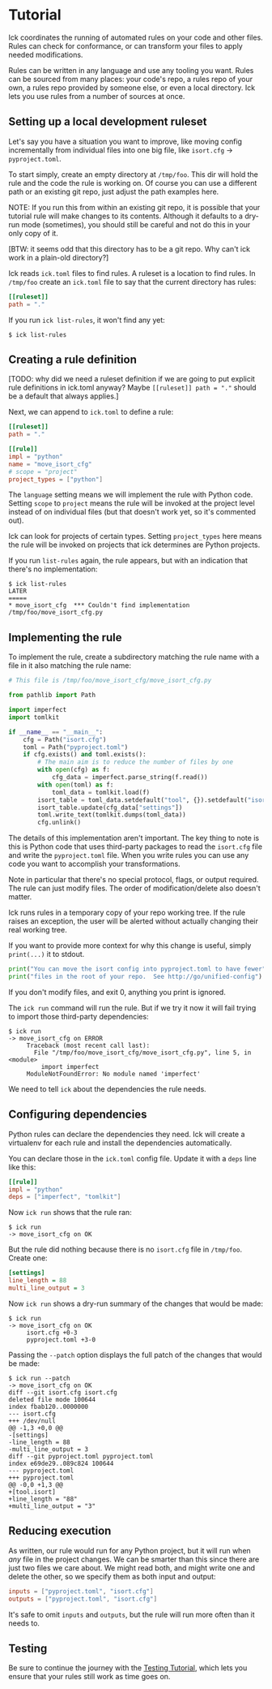 <!--
    This file has embedded Python code that must be run to keep it up-to-date.
    Use `make prepdocs` to run it.

    [[[cog
        import os
        from cog_helpers import *
        set_source_root("docs/data/tutorial")
        cd_temp(pretend="/tmp/foo")
        os.environ["ICK_ISOLATED_REPO"] = "1"
    ]]]
    [[[end]]] (sum: 1B2M2Y8Asg)
-->

# Tutorial

Ick coordinates the running of automated rules on your code and other files.
Rules can check for conformance, or can transform your files to apply needed
modifications.

Rules can be written in any language and use any tooling you want.  Rules can be
sourced from many places: your code's repo, a rules repo of your own, a rules
repo provided by someone else, or even a local directory.  Ick lets you use rules
from a number of sources at once.

## Setting up a local development ruleset

Let's say you have a situation you want to improve, like moving config
incrementally from individual files into one big file, like `isort.cfg` ->
`pyproject.toml`.

To start simply, create an empty directory at `/tmp/foo`.  This dir will hold
the rule and the code the rule is working on.  Of course you can use a different
path or an existing git repo, just adjust the path examples here.

NOTE: If you run this from within an existing git repo, it is possible that your
tutorial rule will make changes to its contents.  Although it defaults to a
dry-run mode (sometimes), you should still be careful and not do this in your
only copy of it.

<!-- [[[cog
    run_cmd("""
        touch pyproject.toml
    """)
]]] -->
<!-- [[[end]]] (sum: 1B2M2Y8Asg) -->

[BTW: it seems odd that this directory has to be a git repo. Why can't ick
work in a plain-old directory?]

Ick reads `ick.toml` files to find rules.  A ruleset is a location to find
rules.  In `/tmp/foo` create an `ick.toml` file to say that the current
directory has rules:

<!-- [[[cog copy_file("ick.toml", show=True) ]]] -->
```toml
[[ruleset]]
path = "."
```
<!-- [[[end]]] (sum: 6O1Kj+DdqE) -->

If you run `ick list-rules`, it won't find any yet:

<!-- [[[cog show_cmd("ick list-rules") ]]] -->
```shell
$ ick list-rules
```
<!-- [[[end]]] (sum: 9OnFCm6Zhc) -->


## Creating a rule definition

[TODO: why did we need a ruleset definition if we are going to put explicit rule
definitions in ick.toml anyway? Maybe `[[ruleset]] path = "."` should be a
default that always applies.]

Next, we can append to `ick.toml` to define a rule:

<!-- [[[cog copy_file("ick2.toml", "ick.toml", show=True) ]]] -->
```toml
[[ruleset]]
path = "."

[[rule]]
impl = "python"
name = "move_isort_cfg"
# scope = "project"
project_types = ["python"]
```
<!-- [[[end]]] (sum: oNIFtGdtuN) -->

The `language` setting means we will implement the rule with Python code.
Setting `scope` to `project` means the rule will be invoked at the project
level instead of on individual files (but that doesn't work yet, so it's
commented out).

Ick can look for projects of certain types.  Setting `project_types` here means
the rule will be invoked on projects that ick determines are Python projects.

If you run `list-rules` again, the rule appears, but with an indication that
there's no implementation:

<!-- [[[cog show_cmd("ick list-rules") ]]] -->
```shell
$ ick list-rules
LATER
=====
* move_isort_cfg  *** Couldn't find implementation /tmp/foo/move_isort_cfg.py
```
<!-- [[[end]]] (sum: sXZGDGbJud) -->


## Implementing the rule

To implement the rule, create a subdirectory matching the rule name with a
file in it also matching the rule name:

<!-- [[[cog copy_file("move_isort_cfg/move_isort_cfg.py", show=True) ]]] -->
```python
# This file is /tmp/foo/move_isort_cfg/move_isort_cfg.py

from pathlib import Path

import imperfect
import tomlkit

if __name__ == "__main__":
    cfg = Path("isort.cfg")
    toml = Path("pyproject.toml")
    if cfg.exists() and toml.exists():
        # The main aim is to reduce the number of files by one
        with open(cfg) as f:
            cfg_data = imperfect.parse_string(f.read())
        with open(toml) as f:
            toml_data = tomlkit.load(f)
        isort_table = toml_data.setdefault("tool", {}).setdefault("isort", {})
        isort_table.update(cfg_data["settings"])
        toml.write_text(tomlkit.dumps(toml_data))
        cfg.unlink()
```
<!-- [[[end]]] (sum: kpNRLhmBlR) -->

The details of this implementation aren't important.  The key thing to note is
this is Python code that uses third-party packages to read the `isort.cfg` file
and write the `pyproject.toml` file.  When you write rules you can use any code
you want to accomplish your transformations.

Note in particular that there's no special protocol, flags, or output required.
The rule can just modify files.  The order of modification/delete also doesn't
matter.

Ick runs rules in a temporary copy of your repo working tree.  If the rule
raises an exception, the user will be alerted without actually changing their
real working tree.

If you want to provide more context for why this change is useful, simply
`print(...)` it to stdout.

```python
print("You can move the isort config into pyproject.toml to have fewer")
print("files in the root of your repo.  See http://go/unified-config")
```

If you don't modify files, and exit 0, anything you print is ignored.

The `ick run` command will run the rule. But if we try it now it will fail
trying to import those third-party dependencies:

<!-- [[[cog show_cmd("ick run") ]]] -->
```shell
$ ick run
-> move_isort_cfg on ERROR
     Traceback (most recent call last):
       File "/tmp/foo/move_isort_cfg/move_isort_cfg.py", line 5, in <module>
         import imperfect
     ModuleNotFoundError: No module named 'imperfect'
```
<!-- [[[end]]] (sum: RM/fZ8kmZF) -->

We need to tell `ick` about the dependencies the rule needs.


## Configuring dependencies

Python rules can declare the dependencies they need.  Ick will create a
virtualenv for each rule and install the dependencies automatically.

You can declare those in the `ick.toml` config file. Update it with a `deps`
line like this:

<!-- [[[cog show_file("ick3.toml", start=r"\[\[rule\]\]", end="deps") ]]] -->
```toml
[[rule]]
impl = "python"
deps = ["imperfect", "tomlkit"]
```
<!-- [[[end]]] (sum: 8A2PIE+z09) -->
<!-- [[[cog copy_file("ick3.toml", "ick.toml") ]]] -->
<!-- [[[end]]] (sum: 1B2M2Y8Asg) -->


Now `ick run` shows that the rule ran:

<!-- [[[cog show_cmd("ick run") ]]] -->
```shell
$ ick run
-> move_isort_cfg on OK
```
<!-- [[[end]]] (sum: w1xz1GNcCp) -->

But the rule did nothing because there is no `isort.cfg` file in `/tmp/foo`.
Create one:

<!-- [[[cog copy_file("isort.cfg", show=True) ]]] -->
```ini
[settings]
line_length = 88
multi_line_output = 3
```
<!-- [[[end]]] (sum: CXcy2s50F3) -->

Now `ick run` shows a dry-run summary of the changes that would be made:

<!-- [[[cog show_cmd("ick run") ]]] -->
```shell
$ ick run
-> move_isort_cfg on OK
     isort.cfg +0-3
     pyproject.toml +3-0
```
<!-- [[[end]]] (sum: xaDXLilG8G) -->

Passing the `--patch` option displays the full patch of the changes that would
be made:

<!-- [[[cog show_cmd("ick run --patch") ]]] -->
```shell
$ ick run --patch
-> move_isort_cfg on OK
diff --git isort.cfg isort.cfg
deleted file mode 100644
index fbab120..0000000
--- isort.cfg
+++ /dev/null
@@ -1,3 +0,0 @@
-[settings]
-line_length = 88
-multi_line_output = 3
diff --git pyproject.toml pyproject.toml
index e69de29..089c824 100644
--- pyproject.toml
+++ pyproject.toml
@@ -0,0 +1,3 @@
+[tool.isort]
+line_length = "88"
+multi_line_output = "3"
```
<!-- [[[end]]] (sum: p2e1vYaCST) -->


## Reducing execution

As written, our rule would run for any Python project, but it will run when
*any* file in the project changes.  We can be smarter than this since there are
just two files we care about.  We might read both, and might write one and
delete the other, so we specify them as both input and output:

```toml
inputs = ["pyproject.toml", "isort.cfg"]
outputs = ["pyproject.toml", "isort.cfg"]
```

It's safe to omit `inputs` and `outputs`, but the rule will run more often than
it needs to.

## Testing

Be sure to continue the journey with the [Testing Tutorial](testing-tutorial.html), which lets you
ensure that your rules still work as time goes on.

<!-- splitme -->
